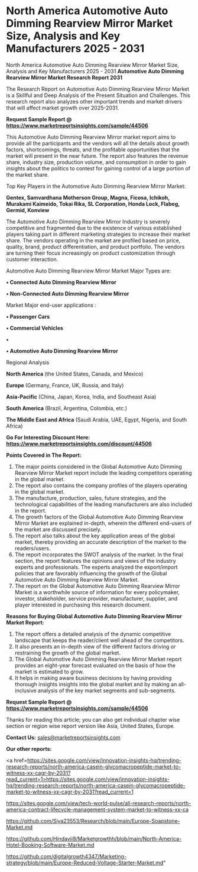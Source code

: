 # North America Automotive Auto Dimming Rearview Mirror Market Size, Analysis and Key Manufacturers 2025 - 2031
North America Automotive Auto Dimming Rearview Mirror Market Size, Analysis and Key Manufacturers 2025 - 2031
<strong>Automotive Auto Dimming Rearview Mirror Market Research Report 2031</strong>

The Research Report on Automotive Auto Dimming Rearview Mirror Market is a Skillful and Deep Analysis of the Present Situation and Challenges. This research report also analyzes other important trends and market drivers that will affect market growth over 2025-2031.

<strong>Request Sample Report @ <a href=https://www.marketreportsinsights.com/sample/44506>https://www.marketreportsinsights.com/sample/44506</a></strong>

This Automotive Auto Dimming Rearview Mirror market report aims to provide all the participants and the vendors will all the details about growth factors, shortcomings, threats, and the profitable opportunities that the market will present in the near future. The report also features the revenue share, industry size, production volume, and consumption in order to gain insights about the politics to contest for gaining control of a large portion of the market share.

Top Key Players in the Automotive Auto Dimming Rearview Mirror Market:

<strong>Gentex, Samvardhana Motherson Group, Magna, Ficosa, Ichikoh, Murakami Kaimeido, Tokai Rika, SL Corporation, Honda Lock, Flabeg, Germid, Konview</strong>

The Automotive Auto Dimming Rearview Mirror Industry is severely competitive and fragmented due to the existence of various established players taking part in different marketing strategies to increase their market share. The vendors operating in the market are profiled based on price, quality, brand, product differentiation, and product portfolio. The vendors are turning their focus increasingly on product customization through customer interaction.

Automotive Auto Dimming Rearview Mirror Market Major Types are:

<strong>•  Connected Auto Dimming Rearview Mirror

•  Non-Connected Auto Dimming Rearview Mirror</strong>

Market Major end-user applications :

<strong>•  Passenger Cars

•  Commercial Vehicles

•  

•  Automotive Auto Dimming Rearview Mirror</strong>

Regional Analysis

</u><strong><b>North America</b></strong> (the United States, Canada, and Mexico)

<strong><b>Europe </b></strong>(Germany, France, UK, Russia, and Italy)

<strong><b>Asia-Pacific</b></strong> (China, Japan, Korea, India, and Southeast Asia)

<strong><b>South America</b></strong> (Brazil, Argentina, Colombia, etc.)

<strong><b>The Middle East and Africa</b></strong> (Saudi Arabia, UAE, Egypt, Nigeria, and South Africa)

<strong>Go For Interesting Discount Here: <a href=https://www.marketreportsinsights.com/discount/44506>https://www.marketreportsinsights.com/discount/44506</a></strong>

<strong>Points Covered in The Report:</strong>
<ol>
  <li>The major points considered in the Global Automotive Auto Dimming Rearview Mirror Market report include the leading competitors operating in the global market.</li>
  <li>The report also contains the company profiles of the players operating in the global market.</li>
  <li>The manufacture, production, sales, future strategies, and the technological capabilities of the leading manufacturers are also included in the report.</li>
  <li>The growth factors of the Global Automotive Auto Dimming Rearview Mirror Market are explained in-depth, wherein the different end-users of the market are discussed precisely.</li>
  <li>The report also talks about the key application areas of the global market, thereby providing an accurate description of the market to the readers/users.</li>
  <li>The report incorporates the SWOT analysis of the market. In the final section, the report features the opinions and views of the industry experts and professionals. The experts analyzed the export/import policies that are favorably influencing the growth of the Global Automotive Auto Dimming Rearview Mirror Market.</li>
  <li>The report on the Global Automotive Auto Dimming Rearview Mirror Market is a worthwhile source of information for every policymaker, investor, stakeholder, service provider, manufacturer, supplier, and player interested in purchasing this research document.</li>
</ol>
<strong>Reasons for Buying Global Automotive Auto Dimming Rearview Mirror Market Report:</strong>

<ol>
  <li>The report offers a detailed analysis of the dynamic competitive landscape that keeps the reader/client well ahead of the competitors.</li>
  <li>It also presents an in-depth view of the different factors driving or restraining the growth of the global market.</li>
  <li>The Global Automotive Auto Dimming Rearview Mirror Market report provides an eight-year forecast evaluated on the basis of how the market is estimated to grow.</li>
  <li>It helps in making aware business decisions by having providing thorough insights insights into the global market and by making an all-inclusive analysis of the key market segments and sub-segments.</li>
</ol>
<strong>Request Sample Report @ <a href=https://www.marketreportsinsights.com/sample/44506>https://www.marketreportsinsights.com/sample/44506</a></strong>


Thanks for reading this article; you can also get individual chapter wise section or region wise report version like Asia, United States, Europe.

<strong>Contact Us:</strong>
sales@marketreportsinsights.com

<strong>Our other reports:</strong>

<a href=https://sites.google.com/view/innovation-insights-hq/trending-research-reports/north-america-casein-glycomacropeptide-market-to-witness-xx-cagr-by-2031?read_current=1>https://sites.google.com/view/innovation-insights-hq/trending-research-reports/north-america-casein-glycomacropeptide-market-to-witness-xx-cagr-by-2031?read_current=1</a>

<a href=https://sites.google.com/view/tech-world-pulse/all-research-reports/north-america-contract-lifecycle-management-system-market-to-witness-xx-ca>https://sites.google.com/view/tech-world-pulse/all-research-reports/north-america-contract-lifecycle-management-system-market-to-witness-xx-ca</a>

<a href=https://github.com/Siya23553/Research/blob/main/Europe-Soapstone-Market.md>https://github.com/Siya23553/Research/blob/main/Europe-Soapstone-Market.md</a>

<a href=https://github.com/Hindavii9/Marketgrowthh/blob/main/North-America-Hotel-Booking-Software-Market.md>https://github.com/Hindavii9/Marketgrowthh/blob/main/North-America-Hotel-Booking-Software-Market.md</a>

<a href=https://github.com/digitalgrowth4347/Marketing-strategy/blob/main/Europe-Reduced-Voltage-Starter-Market.md>https://github.com/digitalgrowth4347/Marketing-strategy/blob/main/Europe-Reduced-Voltage-Starter-Market.md</a>"
